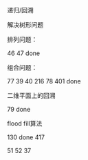 递归/回溯

解决树形问题

排列问题：

46 47 done

组合问题：

77 39 40 216 78 401 done

二维平面上的回溯

79 done

flood fill算法

130 done 417

51 52 37